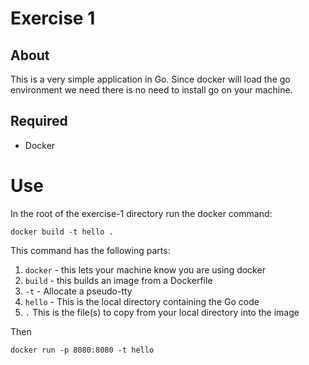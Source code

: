 # Exercise 1

## About

This is a very simple application in Go. Since docker will load the go environment we need there is no need to install go on your machine.

## Required

- Docker

# Use

In the root of the exercise-1 directory run the docker command:

`docker build -t hello .`

This command has the following parts:

 1. `docker` - this lets your machine know you are using docker
 2. `build` - this builds an image from a Dockerfile
 3. `-t` - Allocate a pseudo-tty
 4. `hello` - This is the local directory containing the Go code
 5. `.` This is the file(s) to copy from your local directory into the image

 Then

 `docker run -p 8080:8080 -t hello`